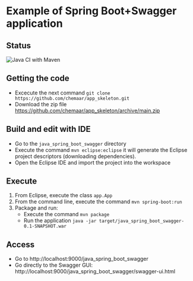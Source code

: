 # Example of Spring Boot+Swagger application

## Status

![Java CI with Maven](https://github.com/chemaar/app_skeleton/workflows/Java%20CI%20with%20Maven/badge.svg)

## Getting the code

- Excecute the next command `git clone https://github.com/chemaar/app_skeleton.git`
- Download the zip file https://github.com/chemaar/app_skeleton/archive/main.zip

## Build and edit with IDE

- Go to the `java_spring_boot_swagger` directory
- Execute the command `mvn eclipse:eclipse` it will generate the Eclipse project descriptors (downloading dependencies).
- Open the Eclipse IDE and import the project into the workspace

## Execute
1. From Eclipse, execute the class `app.App`
2. From the command line, execute the command `mvn spring-boot:run`
3. Package and run:
   - Execute the command `mvn package`
   - Run the application `java -jar target/java_spring_boot_swagger-0.1-SNAPSHOT.war`

## Access
- Go to http://localhost:9000/java_spring_boot_swagger
- Go directly to the Swagger GUI: http://localhost:9000/java_spring_boot_swagger/swagger-ui.html

